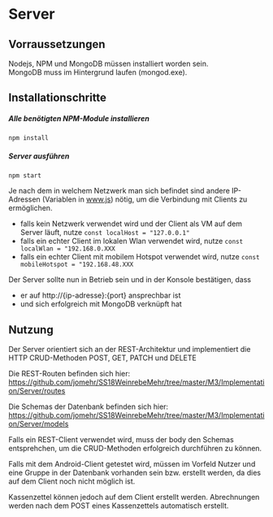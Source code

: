 # Server

## Vorraussetzungen
Nodejs, NPM und MongoDB müssen installiert worden sein.  
MongoDB muss im Hintergrund laufen (mongod.exe).
## Installationschritte

##### Alle benötigten NPM-Module installieren
```
npm install
```
##### Server ausführen
```
npm start
```
Je nach dem in welchem Netzwerk man sich befindet sind andere IP-Adressen (Variablen in www.js) nötig, um die Verbindung mit Clients zu ermöglichen.
* falls kein Netzwerk verwendet wird und der Client als VM auf dem Server läuft, nutze ```const localHost = "127.0.0.1"```
* falls ein echter Client im lokalen Wlan verwendet wird, nutze ```const localWlan = "192.168.0.XXX```
* falls ein echter Client mit mobilem Hotspot verwendet wird, nutze ```const mobileHotspot = "192.168.48.XXX```

Der Server sollte nun in Betrieb sein und in der Konsole bestätigen, dass
* er auf http://{ip-adresse}:{port} ansprechbar ist
* und sich erfolgreich mit MongoDB verknüpft hat

## Nutzung
Der Server orientiert sich an der REST-Architektur und implementiert die HTTP CRUD-Methoden POST, GET, PATCH und DELETE  

Die REST-Routen befinden sich hier:
https://github.com/jomehr/SS18WeinrebeMehr/tree/master/M3/Implementation/Server/routes  

Die Schemas der Datenbank befinden sich hier:
https://github.com/jomehr/SS18WeinrebeMehr/tree/master/M3/Implementation/Server/models   

Falls ein REST-Client verwendet wird, muss der body den Schemas entsprehchen, um die CRUD-Methoden erfolgreich durchführen zu können.  

Falls mit dem Android-Client getestet wird, müssen im Vorfeld Nutzer und eine Gruppe in der Datenbank vorhanden sein bzw. erstellt werden, da dies auf dem Client noch nicht möglich ist. 

Kassenzettel können jedoch auf dem Client erstellt werden. Abrechnungen werden nach dem POST eines Kassenzettels automatisch erstellt.
